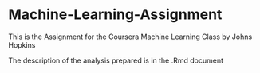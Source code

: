 Machine-Learning-Assignment
===========================

This is the Assignment for the Coursera Machine Learning Class by Johns Hopkins

The description of the analysis prepared is in the .Rmd document
